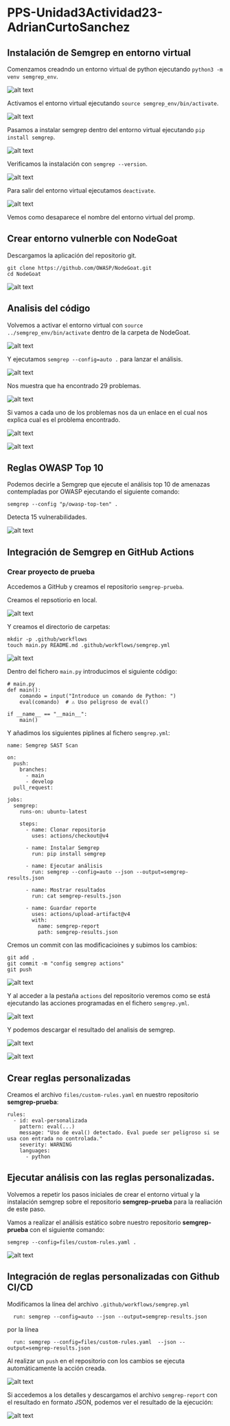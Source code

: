 # PPS-Unidad3Actividad23-AdrianCurtoSanchez

## Instalación de Semgrep en entorno virtual

Comenzamos creadndo un entorno virtual de python ejecutando `python3 -m venv semgrep_env`.

![alt text](images/venv-semgrep.png)

Activamos el entorno virtual ejecutando `source semgrep_env/bin/activate`.

![alt text](images/activate-venv.png)

Pasamos a instalar semgrep dentro del entorno virtual ejecutando `pip install semgrep`.

![alt text](images/install-semgrep.png)

Verificamos la instalación con `semgrep --version`.

![alt text](images/semgrep-version.png)

Para salir del entorno virtual ejecutamos `deactivate`.

![alt text](images/deactivate.png)

Vemos como desaparece el nombre del entorno virtual del promp.

## Crear entorno vulnerble con NodeGoat

Descargamos la aplicación del repositorio git.

```
git clone https://github.com/OWASP/NodeGoat.git
cd NodeGoat
```

![alt text](images/clone-nodegoat.png)

## Analisis del código

Volvemos a activar el entorno virtual con `source ../semgrep_env/bin/activate` dentro de la carpeta de NodeGoat.

![alt text](images/activate-2.png)

Y ejecutamos `semgrep --config=auto .` para lanzar el análisis.

![alt text](images/semgrep-analisis.png)

Nos muestra que ha encontrado 29 problemas.

![alt text](images/semgrep-results.png)

Si vamos a cada uno de los problemas nos da un enlace en el cual nos explica cual es el problema encontrado.

![alt text](images/problem.png)

![alt text](images/enlace-correccion.png)

## Reglas OWASP Top 10

Podemos decirle a Semgrep que ejecute el análisis top 10 de amenazas contempladas por OWASP ejecutando el siguiente comando:
```
semgrep --config "p/owasp-top-ten" .
```

Detecta 15 vulnerabilidades.

![alt text](images/owasp-10-vulns.png)

## Integración de Semgrep en GitHub Actions

### Crear proyecto de prueba

Accedemos a GitHub y creamos el repositorio `semgrep-prueba`.

Creamos el repsotiorio en local.

![alt text](images/repo-semgrep-prueba.png)

Y creamos el directorio de carpetas:
```
mkdir -p .github/workflows
touch main.py README.md .github/workflows/semgrep.yml
```

![alt text](images/structura-github-actions.png)

Dentro del fichero `main.py` introducimos el siguiente código:
```
# main.py
def main():
    comando = input("Introduce un comando de Python: ")
    eval(comando)  # ⚠️ Uso peligroso de eval()

if __name__ == "__main__":
    main()
```

Y añadimos los siguientes piplines al fichero `semgrep.yml`:
```
name: Semgrep SAST Scan

on:
  push:
    branches:
      - main
      - develop
  pull_request:

jobs:
  semgrep:
    runs-on: ubuntu-latest

    steps:
      - name: Clonar repositorio
        uses: actions/checkout@v4

      - name: Instalar Semgrep
        run: pip install semgrep

      - name: Ejecutar análisis
        run: semgrep --config=auto --json --output=semgrep-results.json

      - name: Mostrar resultados
        run: cat semgrep-results.json

      - name: Guardar reporte
        uses: actions/upload-artifact@v4
        with:
          name: semgrep-report
          path: semgrep-results.json
```

Cremos un commit con las modificacioines y subimos los cambios:
```
git add .
git commit -m "config semgrep actions"
git push
```

![alt text](images/git-commit-actions.png)

Y al acceder a la pestaña `actions` del repositorio veremos como se está ejecutando las acciones programadas en el fichero `semgrep.yml`.

![alt text](images/semgrep-github-action-run.png)

Y podemos descargar el resultado del analisis de semgrep.

![alt text](images/semgrep-actions-results.png)

![alt text](images/semgrep-actions-report.png)

## Crear reglas personalizadas

Creamos el archivo `files/custom-rules.yaml` en nuestro repositorio **semgrep-prueba**:

```
rules:
  - id: eval-personalizada
    pattern: eval(...)
    message: "Uso de eval() detectado. Eval puede ser peligroso si se usa con entrada no controlada."
    severity: WARNING
    languages:
      - python

```

## Ejecutar análisis con las reglas personalizadas.

Volvemos a repetir los pasos iniciales de crear el entorno virtual y la instalación semgrep sobre el repositorio **semgrep-prueba** para la realiación de este paso.

Vamos a realizar el análisis estático sobre nuestro repositorio **semgrep-prueba** con el siguiente comando:

```
semgrep --config=files/custom-rules.yaml .
```

![alt text](images/semgrep-custom-rules.png)

## Integración de reglas personalizadas con Github CI/CD

Modificamos la línea del archivo `.github/workflows/semgrep.yml`
```
  run: semgrep --config=auto --json --output=semgrep-results.json
```

por la línea

```
  run: semgrep --config=files/custom-rules.yaml  --json --output=semgrep-results.json
```

Al realizar un `push` en el repositorio con los cambios se ejecuta automáticamente la acción creada.

![alt text](images/custom-rule-action.png)

Si accedemos a los detalles y descargamos el archivo `semgrep-report` con el resultado en formato JSON, podemos ver el resultado de la ejecución:

![alt text](images/semgrep-results2.png)
